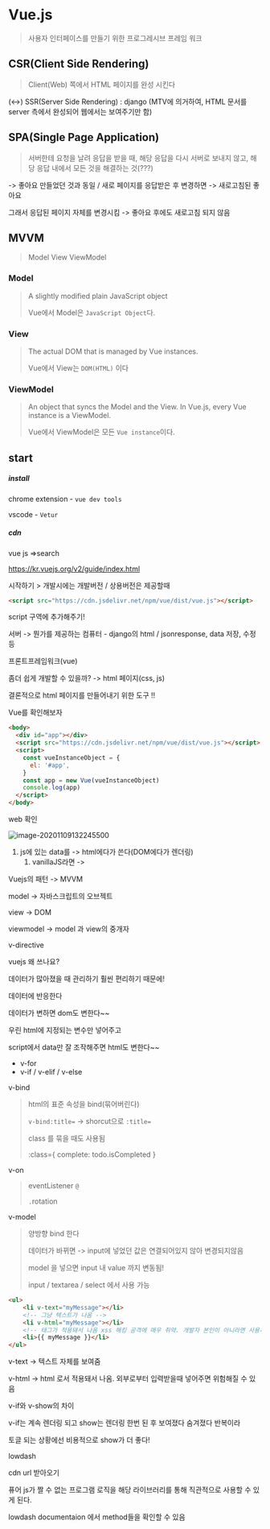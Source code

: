 # Vue.js

> 사용자 인터페이스를 만들기 위한 프로그레시브 프레임 워크



## CSR(Client Side Rendering)

> Client(Web) 쪽에서 HTML 페이지를 완성 시킨다

(<->) SSR(Server Side Rendering) : django (MTV에 의거하여, HTML 문서를 server 측에서 완성되어 웹에서는 보여주기만 함)



## SPA(Single Page Application)

> 서버한테 요청을 날려 응답을 받을 때, 해당 응답을 다시 서버로 보내지 않고, 해당 응답 내에서 모든 것을 해결하는 것(???)

-> 좋아요 만들었던 것과 동일 / 새로 페이지를 응답받은 후 변경하면 -> 새로고침된 좋아요

그래서 응답된 페이지 자체를 변경시킴 -> 좋아요 후에도 새로고침 되지 않음





## MVVM

> Model View ViewModel



### Model

> A slightly modified plain JavaScript object
>
> Vue에서 Model은 `JavaScript Object`다.



### View

> The actual DOM that is managed by Vue instances.
>
> Vue에서 View는 `DOM(HTML)` 이다



### ViewModel

> An object that syncs the Model and the View. In Vue.js, every Vue instance is a ViewModel. 
>
> Vue에서 ViewModel은 모든 `Vue instance`이다.





## start

##### install

chrome extension - `vue dev tools`

vscode - `Vetur`



##### cdn

vue js =>search

https://kr.vuejs.org/v2/guide/index.html

시작하기 > 개발시에는 개발버전 / 상용버전은 제공할때

```html
<script src="https://cdn.jsdelivr.net/npm/vue/dist/vue.js"></script>
```

script 구역에 추가해주기!





서버 -> 뭔가를 제공하는 컴퓨터 - django의 html / jsonresponse, data 저장, 수정 등



프론트프레임워크(vue)

좀더 쉽게 개발할 수 있을까? -> html 페이지(css, js)



결론적으로 html 페이지를 만들어내기 위한 도구 !!





Vue를 확인해보자

```html
<body>
  <div id="app"></div>
  <script src="https://cdn.jsdelivr.net/npm/vue/dist/vue.js"></script>
  <script>
    const vueInstanceObject = {
      el: '#app',
    }
    const app = new Vue(vueInstanceObject)
    console.log(app)
  </script>
</body>
```



web 확인

![image-20201109132245500](C:\Users\qbw00\AppData\Roaming\Typora\typora-user-images\image-20201109132245500.png)





1. js에 있는 data를 -> html에다가 쓴다(DOM에다가 렌더링)
   1. vanillaJS라면 ->





Vuejs의 패턴 -> MVVM



model  -> 자바스크립트의 오브젝트

view -> DOM

viewmodel -> model 과 view의 중개자



v-directive



vuejs 왜 쓰나요?

데이터가 많아졌을 때 관리하기 훨씬 편리하기 때문에!

데이터에 반응한다

데이터가 변하면 dom도 변한다~~



우린 html에 지정되는 변수만 넣어주고

script에서 data만 잘 조작해주면 html도 변한다~~



- v-for
- v-if / v-elif / v-else





v-bind

>  html의 표준 속성을 bind(묶어버린다)
>
> `v-bind:title=`  -> shorcut으로 `:title=`
>
> class 를 묶을 때도 사용됨
>
> :class={  complete: todo.isCompleted }



v-on

> eventListener `@`
>
> `.`rotation





v-model

> 양방향 bind 한다
>
> 데이터가 바뀌면 -> input에 넣었던 값은 연결되어있지 않아 변경되지않음
>
> model 을 넣으면 input 내 value 까지 변동됨!
>
> input / textarea / select 에서 사용 가능





```html
<ul>
    <li v-text="myMessage"></li>
    <!-- 그냥 텍스트가 나옴 -->
    <li v-html="myMessage"></li>
    <!-- 태그가 적용돼서 나옴 xss 해킹 공격에 매우 취약. 개발자 본인이 아니라면 사용시 매우 유의해야함-->
    <li>{{ myMessage }}</li>
</ul>
```



v-text -> 텍스트 자체를 보여줌

v-html -> html 로서 적용돼서 나옴. 외부로부터 입력받을때 넣어주면 위험해질 수 있음





v-if와 v-show의 차이

v-if는 계속 렌더링 되고 show는 렌더링 한번 된 후 보여졌다 숨겨졌다 반복이라

토글 되는 상황에선 비용적으로 show가 더 좋다!



lowdash

cdn url 받아오기

퓨어 js가 짤 수 없는 프로그램 로직을 해당 라이브러리를 통해 직관적으로 사용할 수 있게 된다.

lowdash documentaion 에서 method들을 확인할 수 있음

